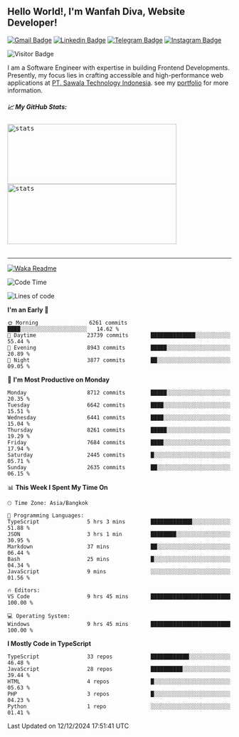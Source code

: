 ## Hello World!, I'm Wanfah Diva, Website Developer!

[![Gmail Badge](https://img.shields.io/badge/-Gmail-white?style=plastic&logo=Gmail&link=mailto:aditputrafirmansyah@gmail.com)](mailto:wanfahdivaa@gmail.com)
[![Linkedin Badge](https://img.shields.io/badge/-LinkedIn-blue?style=plastic&logo=Linkedin&link=https://www.linkedin.com/in/aditputrafirmansyah/)](https://www.linkedin.com/in/wanfahdiva/)
[![Telegram Badge](https://img.shields.io/badge/-Telegram-blue?style=plastic&logo=telegram&link=https://t.me/Adithya_13)](https://t.me/wanfahdiva)
[![Instagram Badge](https://img.shields.io/badge/-Instagram-white?style=plastic&logo=instagram&link=https://www.instagram.com/adithya_firmansyahputra/)](https://www.instagram.com/wnfhdva/)

![Visitor Badge](https://visitor-badge.laobi.icu/badge?page_id=wanfahdiva.wanfahdiva)

<p>
I am a Software Engineer with expertise in building Frontend Developments.
Presently, my focus lies in crafting accessible and high-performance web applications at  <a href="https://sawala/tech" target="_blank">PT. Sawala Technology Indonesia</a>. see my <a href="http://wanfahdiva-com.vercel.app/" target="_blank">portfolio</a> for more information.
</p>

<h5 align="left">
  
📈 **My GitHub Stats:**

</h5>

<div align="left">
<kbd>
    <img height="135em" width="380em" alt="stats" src="https://github-readme-streak-stats.herokuapp.com?user=wanfahdiva&theme=tokyonight_duo&hide_border=true&dates=27DDC9" />
</kbd>
<kbd>
    <img height="135em" width="380em" alt="stats" src="https://github-readme-activity-graph.vercel.app/graph?username=wanfahdiva&theme=react&hide_title=true"></kbd>
</div>

<br />

---

[![Waka Readme](https://github.com/wanfahdiva/wanfahdiva/actions/workflows/waka.yml/badge.svg)](https://github.com/wanfahdiva/wanfahdiva/actions/workflows/waka.yml)

<!--START_SECTION:waka-->
![Code Time](http://img.shields.io/badge/Code%20Time-1%2C515%20hrs%2050%20mins-blue)

![Lines of code](https://img.shields.io/badge/From%20Hello%20World%20I%27ve%20Written-21.8%20million%20lines%20of%20code-blue)

**I'm an Early 🐤** 

```text
🌞 Morning                6261 commits        ████░░░░░░░░░░░░░░░░░░░░░   14.62 % 
🌆 Daytime                23739 commits       ██████████████░░░░░░░░░░░   55.44 % 
🌃 Evening                8943 commits        █████░░░░░░░░░░░░░░░░░░░░   20.89 % 
🌙 Night                  3877 commits        ██░░░░░░░░░░░░░░░░░░░░░░░   09.05 % 
```
📅 **I'm Most Productive on Monday** 

```text
Monday                   8712 commits        █████░░░░░░░░░░░░░░░░░░░░   20.35 % 
Tuesday                  6642 commits        ████░░░░░░░░░░░░░░░░░░░░░   15.51 % 
Wednesday                6441 commits        ████░░░░░░░░░░░░░░░░░░░░░   15.04 % 
Thursday                 8261 commits        █████░░░░░░░░░░░░░░░░░░░░   19.29 % 
Friday                   7684 commits        ████░░░░░░░░░░░░░░░░░░░░░   17.94 % 
Saturday                 2445 commits        █░░░░░░░░░░░░░░░░░░░░░░░░   05.71 % 
Sunday                   2635 commits        ██░░░░░░░░░░░░░░░░░░░░░░░   06.15 % 
```


📊 **This Week I Spent My Time On** 

```text
🕑︎ Time Zone: Asia/Bangkok

💬 Programming Languages: 
TypeScript               5 hrs 3 mins        █████████████░░░░░░░░░░░░   51.88 % 
JSON                     3 hrs 1 min         ████████░░░░░░░░░░░░░░░░░   30.95 % 
Markdown                 37 mins             ██░░░░░░░░░░░░░░░░░░░░░░░   06.44 % 
Bash                     25 mins             █░░░░░░░░░░░░░░░░░░░░░░░░   04.34 % 
JavaScript               9 mins              ░░░░░░░░░░░░░░░░░░░░░░░░░   01.56 % 

🔥 Editors: 
VS Code                  9 hrs 45 mins       █████████████████████████   100.00 % 

💻 Operating System: 
Windows                  9 hrs 45 mins       █████████████████████████   100.00 % 
```

**I Mostly Code in TypeScript** 

```text
TypeScript               33 repos            ████████████░░░░░░░░░░░░░   46.48 % 
JavaScript               28 repos            ██████████░░░░░░░░░░░░░░░   39.44 % 
HTML                     4 repos             █░░░░░░░░░░░░░░░░░░░░░░░░   05.63 % 
PHP                      3 repos             █░░░░░░░░░░░░░░░░░░░░░░░░   04.23 % 
Python                   1 repo              ░░░░░░░░░░░░░░░░░░░░░░░░░   01.41 % 
```




 Last Updated on 12/12/2024 17:51:41 UTC
<!--END_SECTION:waka-->

